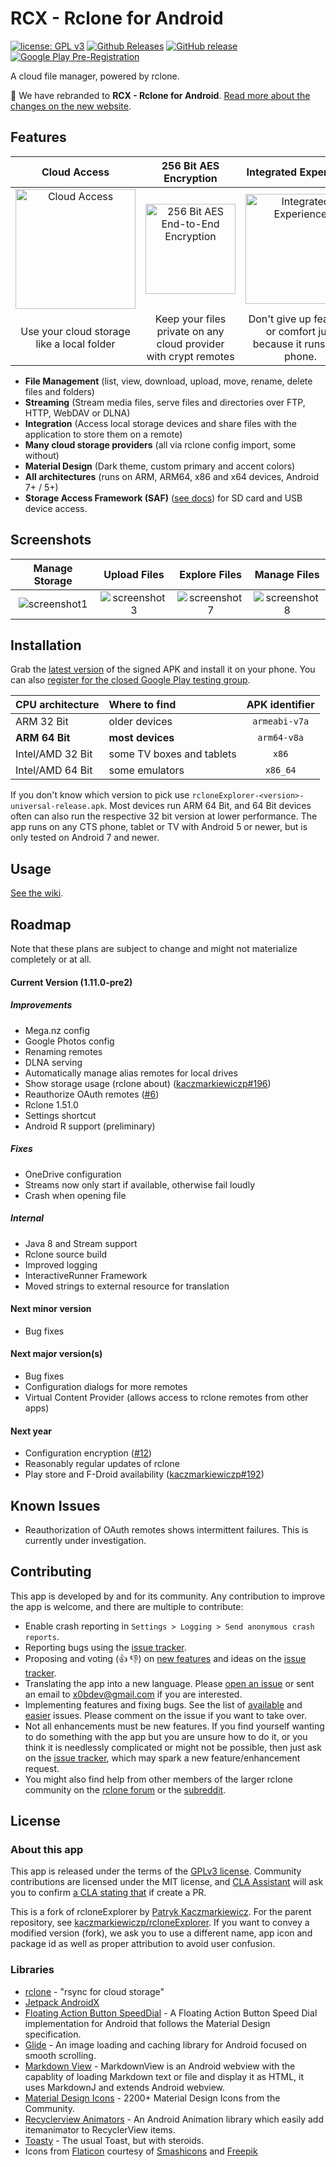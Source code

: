 # RCX - Rclone for Android
[![license: GPL v3](https://img.shields.io/badge/License-GPLv3-blue.svg)](https://github.com/x0b/rcloneExplorer/blob/master-x0b/LICENSE) [![Github Releases](https://img.shields.io/github/downloads/x0b/rcloneExplorer/total.svg)](https://github.com/x0b/rcloneExplorer/releases) [![GitHub release](https://img.shields.io/github/v/release/x0b/rcloneExplorer?include_prereleases)](https://github.com/x0b/rcloneExplorer/releases/latest) [![Google Play Pre-Registration](https://img.shields.io/badge/Google_Play-Pre%E2%80%93Registration-brightgreen)](https://forms.gle/5jLYhZwafx7nEfi16)

A cloud file manager, powered by rclone. 

🎉 We have rebranded to **RCX - Rclone for Android**. [Read more about the changes on the new website](https://x0b.github.io/posts/upcoming-changes-202001/).

Features
--------

Cloud Access | 256 Bit AES Encryption | Integrated Experience
:-----:|:--------------:|:-----------:
<img src="https://github.com/x0b/rcloneExplorer/blob/master-x0b/docs/cloud-computing.png?raw=true" alt="Cloud Access" width="192" /> | <img src="https://github.com/x0b/rcloneExplorer/blob/master-x0b/docs/locked-padlock.png?raw=true" alt="256 Bit AES End-to-End Encryption" width="144" /> | <img src="https://github.com/x0b/rcloneExplorer/blob/master-x0b/docs/smartphone.png?raw=true" alt="Integrated Experience" width="176"/>
Use your cloud storage like a local folder | Keep your files private on any cloud provider with crypt remotes | Don't give up features or comfort just because it runs on a phone.

- **File Management** (list, view, download, upload, move, rename, delete files and folders)
- **Streaming** (Stream media files, serve files and directories over FTP, HTTP, WebDAV or DLNA)
- **Integration** (Access local storage devices and share files with the application to store them on a remote)
- **Many cloud storage providers** (all via rclone config import, some without)
- **Material Design** (Dark theme, custom primary and accent colors)
- **All architectures** (runs on ARM, ARM64, x86 and x64 devices, Android 7+ / 5+)
- **Storage Access Framework (SAF)** ([see docs](https://github.com/x0b/rcloneExplorer/wiki#adding-local-storage-saf)) for SD card and USB device access.

Screenshots
-----------
Manage Storage|Upload Files|Explore Files|Manage Files
:-----:|:--------------:|:-----------:|:---------:|
![screenshot1](https://github.com/x0b/rcloneExplorer/blob/master-x0b/docs/screenshot_1.png?raw=true)|![screenshot3](https://github.com/x0b/rcloneExplorer/blob/master-x0b/docs/screenshot_3.png?raw=true)|![screenshot7](https://github.com/x0b/rcloneExplorer/blob/master-x0b/docs/screenshot_7.png?raw=true)|![screenshot8](https://github.com/x0b/rcloneExplorer/blob/master-x0b/docs/screenshot_8.png?raw=true)

Installation
------------
Grab the [latest version](https://github.com/x0b/rcloneExplorer/releases/latest) of the signed APK and install it on your phone. You can also [register for the closed Google Play testing group](https://forms.gle/5jLYhZwafx7nEfi16).

| CPU architecture | Where to find | APK identifier |
|:---|:--|:---:|
|ARM 32 Bit | older devices | ```armeabi-v7a``` |
|**ARM 64 Bit** | **most devices** | ```arm64-v8a``` |
|Intel/AMD 32 Bit | some TV boxes and tablets | ```x86``` |
|Intel/AMD 64 Bit | some emulators | ```x86_64``` |

If you don't know which version to pick use ```rcloneExplorer-<version>-universal-release.apk```. Most devices run ARM 64 Bit, and 64 Bit devices often can also run the respective 32 bit version at lower performance. The app runs on any CTS phone, tablet or TV with Android 5 or newer, but is only tested on Android 7 and newer.

Usage
------------
[See the wiki](https://github.com/x0b/rcloneExplorer/wiki).

Roadmap
------------
Note that these plans are subject to change and might not materialize completely or at all.

#### Current Version (1.11.0-pre2)
##### Improvements
* Mega.nz config
* Google Photos config
* Renaming remotes
* DLNA serving
* Automatically manage alias remotes for local drives
* Show storage usage (rclone about) ([kaczmarkiewiczp#196](https://github.com/kaczmarkiewiczp/rcloneExplorer/issues/196))
* Reauthorize OAuth remotes ([#6](https://github.com/x0b/rcloneExplorer/issues/6))
* Rclone 1.51.0
* Settings shortcut
* Android R support (preliminary)
##### Fixes
* OneDrive configuration
* Streams now only start if available, otherwise fail loudly
* Crash when opening file
##### Internal
   * Java 8 and Stream support
   * Rclone source build
   * Improved logging
   * InteractiveRunner Framework
   * Moved strings to external resource for translation

#### Next minor version
- Bug fixes

#### Next major version(s)
- Bug fixes
- Configuration dialogs for more remotes
- Virtual Content Provider (allows access to rclone remotes from other apps)

#### Next year
- Configuration encryption ([#12](https://github.com/x0b/rcloneExplorer/issues/12))
- Reasonably regular updates of rclone
- Play store and F-Droid availability ([kaczmarkiewiczp#192](https://github.com/kaczmarkiewiczp/rcloneExplorer/issues/197))

Known Issues
------------
- Reauthorization of OAuth remotes shows intermittent failures. This is currently under investigation.

Contributing
------------
This app is developed by and for its community. Any contribution to improve the app is welcome, and there are multiple to contribute:
- Enable crash reporting in ```Settings > Logging > Send anonymous crash reports```.
- Reporting bugs using the [issue tracker](https://github.com/x0b/rcloneExplorer/issues).
- Proposing and voting (👍 👎) on [new features](https://github.com/x0b/rcloneExplorer/issues?q=is%3Aissue+is%3Aopen+label%3Aenhancement+sort%3Areactions-%2B1-desc) and ideas on the [issue tracker](https://github.com/x0b/rcloneExplorer/issues).
- Translating the app into a new language. Please [open an issue](https://github.com/x0b/rcloneExplorer/issues/new) or sent an email to [x0bdev@gmail.com](mailto:x0bdev@gmail.com) if you are interested.
- Implementing features and fixing bugs. See the list of [available](https://github.com/x0b/rcloneExplorer/issues?utf8=%E2%9C%93&q=is%3Aissue+is%3Aopen+label%3A%22help+wanted%22) and [easier](https://github.com/x0b/rcloneExplorer/issues?q=is%3Aissue+is%3Aopen+label%3A%22good+first+issue%22) issues. Please comment on the issue if you want to take over.
- Not all enhancements must be new features. If you find yourself wanting to do something with the app but you are unsure how to do it, or you think it is needlessly complicated or might not be possible, then just ask on the [issue tracker](https://github.com/x0b/rcloneExplorer/issues), which may spark a new feature/enhancement request.
- You might also find help from other members of the larger rclone community on the [rclone forum](https://forum.rclone.org/) or the [subreddit](https://www.reddit.com/r/rclone/).

License
-----------------
### About this app
This app is released under the terms of the [GPLv3 license](https://github.com/x0b/rcloneExplorer/blob/master-x0b/LICENSE). Community contributions are licensed under the MIT license, and [CLA Assistant](https://cla-assistant.io/) will ask you to confirm [a CLA stating that](https://gist.githubusercontent.com/x0b/889f037d76706fc9e3ab8ee1c047841b/raw/67c028b19e33111428904558cfda0c01039d1574/rcloneExplorer-cla-202001) if create a PR.

This is a fork of rcloneExplorer by [Patryk Kaczmarkiewicz](https://github.com/kaczmarkiewiczp). For the parent repository, see [kaczmarkiewiczp/rcloneExplorer](https://github.com/kaczmarkiewiczp/rcloneExplorer). If you want to convey a modified version (fork), we ask you to use a different name, app icon and package id as well as proper attribution to avoid user confusion.

### Libraries
- [rclone](https://github.com/rclone/rclone) - "rsync for cloud storage"
- [Jetpack AndroidX](https://developer.android.com/license)
- [Floating Action Button SpeedDial](https://github.com/leinardi/FloatingActionButtonSpeedDial) - A Floating Action Button Speed Dial implementation for Android that follows the Material Design specification.
- [Glide](https://github.com/bumptech/glide) - An image loading and caching library for Android focused on smooth scrolling.
- [Markdown View](https://github.com/falnatsheh/MarkdownView) - MarkdownView is an Android webview with the capablity of loading Markdown text or file and display it as HTML, it uses MarkdownJ and extends Android webview.
- [Material Design Icons](https://github.com/Templarian/MaterialDesign) - 2200+ Material Design Icons from the Community.
- [Recyclerview Animators](https://github.com/wasabeef/recyclerview-animators) - An Android Animation library which easily add itemanimator to RecyclerView items.
- [Toasty](https://github.com/GrenderG/Toasty) - The usual Toast, but with steroids.
- Icons from [Flaticon](https://www.flaticon.com) courtesy of [Smashicons](https://www.flaticon.com/authors/smashicons) and [Freepik](https://www.flaticon.com/authors/freepik)
